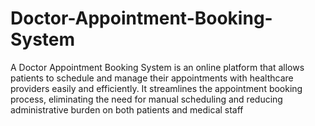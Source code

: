 # Doctor-Appointment-Booking-System
A Doctor Appointment Booking System is an online platform that allows patients to schedule and manage their appointments with healthcare providers easily and efficiently. It streamlines the appointment booking process, eliminating the need for manual scheduling and reducing administrative burden on both patients and medical staff
